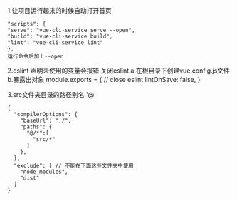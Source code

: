 1.让项目运行起来的时候自动打开首页

    "scripts": {
    "serve": "vue-cli-service serve --open",
    "build": "vue-cli-service build",
    "lint": "vue-cli-service lint"
    },
    运行命令后加上--open

2.eslint 声明未使用的变量会报错 关闭eslint
  a.在根目录下创建vue.config.js文件
  b.暴露出对象
      module.exports = {
        // close eslint
        lintOnSave: false,
      }

3.src文件夹目录的路径别名 '@'

    {
      "compilerOptions": {
        "baseUrl": "./",
        "paths": {
          "@/*":[
            "src/*"
          ]
        },
      },
      "exclude": [ // 不能在下面这些文件夹中使用
        "node_modules",
        "dist"
      ]
    }